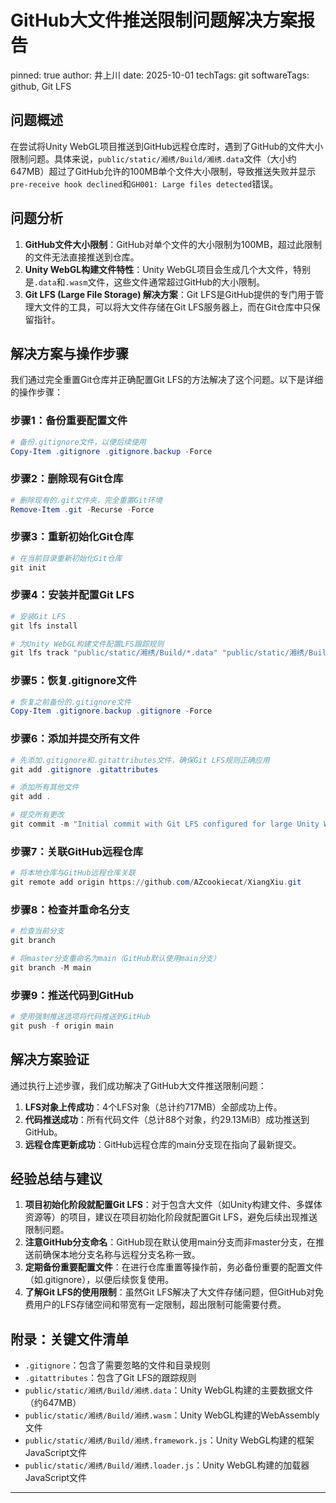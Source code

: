 # GitHub大文件推送限制问题解决方案报告
pinned: true
author: 井上川
date: 2025-10-01
techTags: git
softwareTags: github, Git LFS

## 问题概述

在尝试将Unity WebGL项目推送到GitHub远程仓库时，遇到了GitHub的文件大小限制问题。具体来说，`public/static/湘绣/Build/湘绣.data`文件（大小约647MB）超过了GitHub允许的100MB单个文件大小限制，导致推送失败并显示`pre-receive hook declined`和`GH001: Large files detected`错误。

## 问题分析

1. **GitHub文件大小限制**：GitHub对单个文件的大小限制为100MB，超过此限制的文件无法直接推送到仓库。
2. **Unity WebGL构建文件特性**：Unity WebGL项目会生成几个大文件，特别是`.data`和`.wasm`文件，这些文件通常超过GitHub的大小限制。
3. **Git LFS (Large File Storage) 解决方案**：Git LFS是GitHub提供的专门用于管理大文件的工具，可以将大文件存储在Git LFS服务器上，而在Git仓库中只保留指针。

## 解决方案与操作步骤

我们通过完全重置Git仓库并正确配置Git LFS的方法解决了这个问题。以下是详细的操作步骤：

### 步骤1：备份重要配置文件

```powershell
# 备份.gitignore文件，以便后续使用
Copy-Item .gitignore .gitignore.backup -Force
```

### 步骤2：删除现有Git仓库

```powershell
# 删除现有的.git文件夹，完全重置Git环境
Remove-Item .git -Recurse -Force
```

### 步骤3：重新初始化Git仓库

```powershell
# 在当前目录重新初始化Git仓库
git init
```

### 步骤4：安装并配置Git LFS

```powershell
# 安装Git LFS
git lfs install

# 为Unity WebGL构建文件配置LFS跟踪规则
git lfs track "public/static/湘绣/Build/*.data" "public/static/湘绣/Build/*.wasm" "public/static/湘绣/Build/*.framework.js" "public/static/湘绣/Build/*.loader.js"
```

### 步骤5：恢复.gitignore文件

```powershell
# 恢复之前备份的.gitignore文件
Copy-Item .gitignore.backup .gitignore -Force
```

### 步骤6：添加并提交所有文件

```powershell
# 先添加.gitignore和.gitattributes文件，确保Git LFS规则正确应用
git add .gitignore .gitattributes

# 添加所有其他文件
git add .

# 提交所有更改
git commit -m "Initial commit with Git LFS configured for large Unity WebGL files"
```

### 步骤7：关联GitHub远程仓库

```powershell
# 将本地仓库与GitHub远程仓库关联
git remote add origin https://github.com/AZcookiecat/XiangXiu.git
```

### 步骤8：检查并重命名分支

```powershell
# 检查当前分支
git branch

# 将master分支重命名为main（GitHub默认使用main分支）
git branch -M main
```

### 步骤9：推送代码到GitHub

```powershell
# 使用强制推送选项将代码推送到GitHub
git push -f origin main
```

## 解决方案验证

通过执行上述步骤，我们成功解决了GitHub大文件推送限制问题：

1. **LFS对象上传成功**：4个LFS对象（总计约717MB）全部成功上传。
2. **代码推送成功**：所有代码文件（总计88个对象，约29.13MiB）成功推送到GitHub。
3. **远程仓库更新成功**：GitHub远程仓库的main分支现在指向了最新提交。

## 经验总结与建议

1. **项目初始化阶段就配置Git LFS**：对于包含大文件（如Unity构建文件、多媒体资源等）的项目，建议在项目初始化阶段就配置Git LFS，避免后续出现推送限制问题。
2. **注意GitHub分支命名**：GitHub现在默认使用main分支而非master分支，在推送前确保本地分支名称与远程分支名称一致。
3. **定期备份重要配置文件**：在进行仓库重置等操作前，务必备份重要的配置文件（如.gitignore），以便后续恢复使用。
4. **了解Git LFS的使用限制**：虽然Git LFS解决了大文件存储问题，但GitHub对免费用户的LFS存储空间和带宽有一定限制，超出限制可能需要付费。

## 附录：关键文件清单

- `.gitignore`：包含了需要忽略的文件和目录规则
- `.gitattributes`：包含了Git LFS的跟踪规则
- `public/static/湘绣/Build/湘绣.data`：Unity WebGL构建的主要数据文件（约647MB）
- `public/static/湘绣/Build/湘绣.wasm`：Unity WebGL构建的WebAssembly文件
- `public/static/湘绣/Build/湘绣.framework.js`：Unity WebGL构建的框架JavaScript文件
- `public/static/湘绣/Build/湘绣.loader.js`：Unity WebGL构建的加载器JavaScript文件

---
